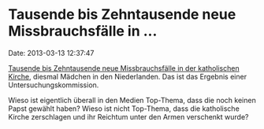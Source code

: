 Tausende bis Zehntausende neue Missbrauchsfälle in \...
=======================================================

Date: 2013-03-13 12:37:47

[Tausende bis Zehntausende neue Missbrauchsfälle in der katholischen
Kirche](http://www.heise.de/tp/blogs/8/153921), diesmal Mädchen in den
Niederlanden. Das ist das Ergebnis einer Untersuchungskommission.

Wieso ist eigentlich überall in den Medien Top-Thema, dass die noch
keinen Papst gewählt haben? Wieso ist nicht Top-Thema, dass die
katholische Kirche zerschlagen und ihr Reichtum unter den Armen
verschenkt wurde?
